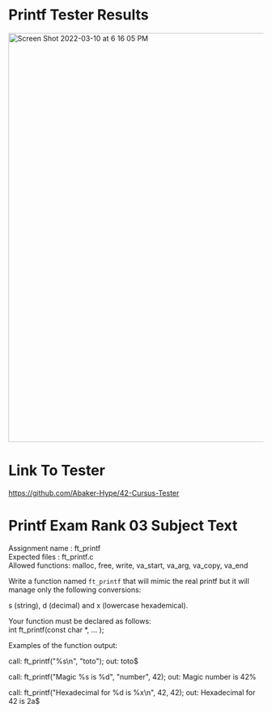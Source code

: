 # Printf Tester Results

<img width="808" alt="Screen Shot 2022-03-10 at 6 16 05 PM" src="https://user-images.githubusercontent.com/58959408/157613312-ce7e7b4b-fbd8-4e79-a386-40623f08b384.png">

# Link To Tester
https://github.com/Abaker-Hype/42-Cursus-Tester 

# Printf Exam Rank 03 Subject Text

Assignment name  : ft_printf <br />
Expected files   : ft_printf.c <br />
Allowed functions: malloc, free, write, va_start, va_arg, va_copy, va_end <br />

Write a function named `ft_printf` that will mimic the real printf but 
it will manage only the following conversions:

s (string), d (decimal) and x (lowercase hexademical). 


Your function must be declared as follows: 
<br /> int ft_printf(const char *, ... );

Examples of the function output:

call: ft_printf("%s\n", "toto");
out: toto$

call: ft_printf("Magic %s is %d", "number", 42);
out: Magic number is 42%

call: ft_printf("Hexadecimal for %d is %x\n", 42, 42);
out: Hexadecimal for 42 is 2a$
